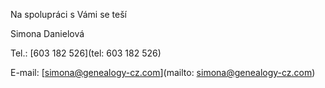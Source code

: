 Na spolupráci s Vámi se teší

Simona Danielová

Tel.: [603 182 526](tel: 603 182 526)

E-mail: [simona@genealogy-cz.com](mailto: simona@genealogy-cz.com)